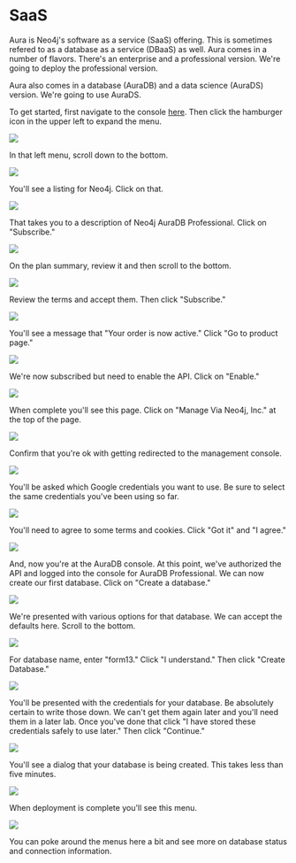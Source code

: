 # SaaS
Aura is Neo4j's software as a service (SaaS) offering.  This is sometimes refered to as a database as a service (DBaaS) as well.  Aura comes in a number of flavors.  There's an enterprise and a professional version.  We're going to deploy the professional version.  

Aura also comes in a database (AuraDB) and a data science (AuraDS) version.  We're going to use AuraDS.

To get started, first navigate to the console [here](https://console.cloud.google.com/).  Then click the hamburger icon in the upper left to expand the menu.

![](images/06-console.png)

In that left menu, scroll down to the bottom.

![](images/07-console.png)

You'll see a listing for Neo4j.  Click on that.

![](images/08-console.png)

That takes you to a description of Neo4j AuraDB Professional.  Click on "Subscribe."

![](images/09-listing.png)

On the plan summary, review it and then scroll to the bottom.

![](images/10-plan.png)

Review the terms and accept them.  Then click "Subscribe."

![](images/11-plan.png)

You'll see a message that "Your order is now active."  Click "Go to product page."

![](images/12-plan.png)

We're now subscribed but need to enable the API.  Click on "Enable."

![](images/13-listing.png)

When complete you'll see this page.  Click on "Manage Via Neo4j, Inc." at the top of the page.

![](images/14-enabled.png)

Confirm that you're ok with getting redirected to the management console.

![](images/15-redirect.png)

You'll be asked which Google credentials you want to use.  Be sure to select the same credentials you've been using so far.

![](images/16-auth.png)

You'll need to agree to some terms and cookies.  Click "Got it" and "I agree."

![](images/17-terms.png)

And, now you're at the AuraDB console.  At this point, we've authorized the API and logged into the console for AuraDB Professional.  We can now create our first database.  Click on "Create a database."

![](images/18-terms.png)

We're presented with various options for that database.  We can accept the defaults here.  Scroll to the bottom.

![](images/19-create.png)

For database name, enter "form13."  Click "I understand."  Then click "Create Database."

![](images/20-create.png)

You'll be presented with the credentials for your database.  Be absolutely certain to write those down.  We can't get them again later and you'll need them in a later lab.  Once you've done that click "I have stored these credentials safely to use later." Then click "Continue."

![](images/21-creds.png)

You'll see a dialog that your database is being created.  This takes less than five minutes.

![](images/22-deploying.png)

When deployment is complete you'll see this menu.

![](images/23-deployed.png)

You can poke around the menus here a bit and see more on database status and connection information.
